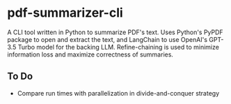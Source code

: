 # pdf-summarizer-cli

A CLI tool written in Python to summarize PDF's text. Uses Python's PyPDF package to open and extract the text, and LangChain to use OpenAI's GPT-3.5 Turbo model for the backing LLM. Refine-chaining is used to minimize information loss and maximize correctness of summaries.

## To Do

- Compare run times with parallelization in divide-and-conquer strategy
